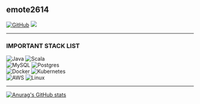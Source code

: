 ## emote2614

<a href = "https://github.com/Pinkippo"><img alt="GitHub" src ="https://img.shields.io/badge/GitHub-181717.svg?&style=flat-square&logo=GitHub&logoColor=white"/></a> 
<a href="mailto:emote2614@gmail.com"><img src="https://img.shields.io/badge/hseungwan8@gmail.com-orange?style=flat-square&logo=Gmail&logoColor=white&link=mailto:su2490gmin@mail.com"/> </a>

- - -

### IMPORTANT STACK LIST
![Java](https://img.shields.io/badge/Java-ED8B00?style=for-the-badge&logo=java&logoColor=white)
![Scala](https://img.shields.io/badge/Scala-DC322F?style=for-the-badge&logo=scala&logoColor=white)
<br>
![MySQL](https://img.shields.io/badge/MySQL-4479A1?style=for-the-badge&logo=mysql&logoColor=white)
![Postgres](https://img.shields.io/badge/Postgres-336791?style=for-the-badge&logo=postgresql&logoColor=white)
<br>
![Docker](https://img.shields.io/badge/Docker-2496ED?style=for-the-badge&logo=docker&logoColor=white)
![Kubernetes](https://img.shields.io/badge/Kubernetes-326CE5?style=for-the-badge&logo=kubernetes&logoColor=white)
<br>
![AWS](https://img.shields.io/badge/AWS-232F3E?style=for-the-badge&logo=amazon-aws&logoColor=white)
![Linux](https://img.shields.io/badge/Linux-FCC624?style=for-the-badge&logo=linux&logoColor=black)

- - -

[![Anurag's GitHub stats](https://github-readme-stats.vercel.app/api?username=emote2614&theme=dark)](https://github.com/anuraghazra/github-readme-stats)
